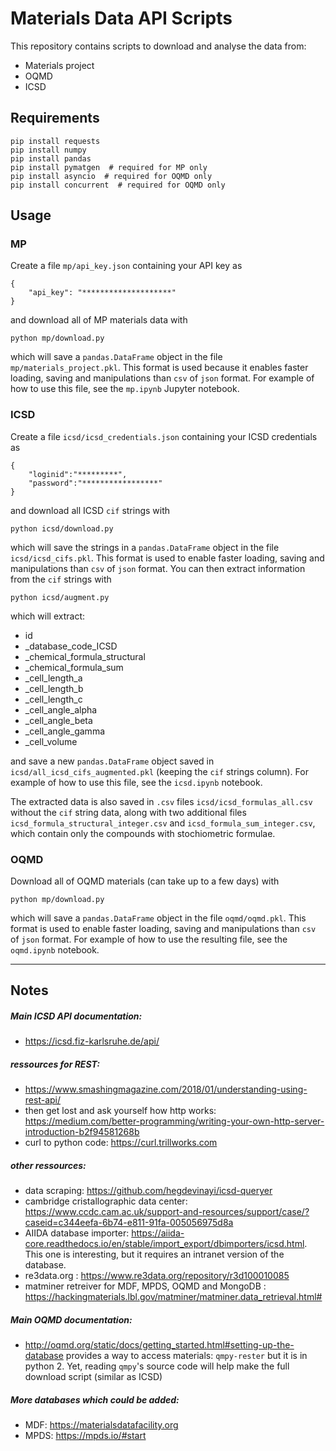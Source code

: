 # Materials Data API Scripts

This repository contains scripts to download and analyse the data from:
- Materials project
- OQMD
- ICSD

## Requirements

    pip install requests
    pip install numpy
    pip install pandas
    pip install pymatgen  # required for MP only
    pip install asyncio  # required for OQMD only
    pip install concurrent  # required for OQMD only

## Usage
### MP
Create a file `mp/api_key.json` containing your API key as

    {
        "api_key": "********************"
    }
and download all of MP materials data with

    python mp/download.py

which will save a `pandas.DataFrame` object in the file `mp/materials_project.pkl`. This format is used because it enables faster loading, saving and manipulations than `csv` of `json` format. For example of how to use this file, see the `mp.ipynb` Jupyter notebook.

### ICSD
Create a file `icsd/icsd_credentials.json` containing your ICSD credentials as

    {
        "loginid":"*********",
        "password":"*****************"
    }

and download all ICSD `cif` strings with

    python icsd/download.py

which will save the strings in a `pandas.DataFrame` object in the file `icsd/icsd_cifs.pkl`. This format is used to enable faster loading, saving and manipulations than `csv` of `json` format. You can then extract information from the `cif` strings with

    python icsd/augment.py

which will extract:

- id
- _database_code_ICSD
- _chemical_formula_structural
- _chemical_formula_sum
- _cell_length_a
- _cell_length_b
- _cell_length_c
- _cell_angle_alpha
- _cell_angle_beta
- _cell_angle_gamma
- _cell_volume

and save a new `pandas.DataFrame` object saved in `icsd/all_icsd_cifs_augmented.pkl` (keeping the `cif` strings column). For example of how to use this file, see the `icsd.ipynb` notebook.

The extracted data is also saved in `.csv` files `icsd/icsd_formulas_all.csv` without the `cif` string data, along with two additional files `icsd_formula_structural_integer.csv` and `icsd_formula_sum_integer.csv`, which contain only the compounds with stochiometric formulae. 


### OQMD

Download all of OQMD materials (can take up to a few days) with

    python mp/download.py

which will save a `pandas.DataFrame` object in the file `oqmd/oqmd.pkl`. This format is used to enable faster loading, saving and manipulations than `csv` of `json` format. For example of how to use the resulting file, see the `oqmd.ipynb` notebook.


---
## Notes
##### Main ICSD API documentation:
- https://icsd.fiz-karlsruhe.de/api/
##### ressources for REST:
- https://www.smashingmagazine.com/2018/01/understanding-using-rest-api/
- then get lost and ask yourself how http works: https://medium.com/better-programming/writing-your-own-http-server-introduction-b2f94581268b
- curl to python code: https://curl.trillworks.com
##### other ressources:
- data scraping: https://github.com/hegdevinayi/icsd-queryer
- cambridge cristallographic data center: https://www.ccdc.cam.ac.uk/support-and-resources/support/case/?caseid=c344eefa-6b74-e811-91fa-005056975d8a
- AIIDA database importer: https://aiida-core.readthedocs.io/en/stable/import_export/dbimporters/icsd.html. This one is interesting, but it requires an intranet version of the database.
- re3data.org : https://www.re3data.org/repository/r3d100010085
- matminer retreiver for MDF, MPDS, OQMD and MongoDB : https://hackingmaterials.lbl.gov/matminer/matminer.data_retrieval.html#

##### Main OQMD documentation:
- http://oqmd.org/static/docs/getting_started.html#setting-up-the-database provides a way to access materials: `qmpy-rester` but it is in python 2. Yet, reading `qmpy`'s source code will help make the full download script (similar as ICSD)

##### More databases which could be added:
- MDF: https://materialsdatafacility.org
- MPDS: https://mpds.io/#start